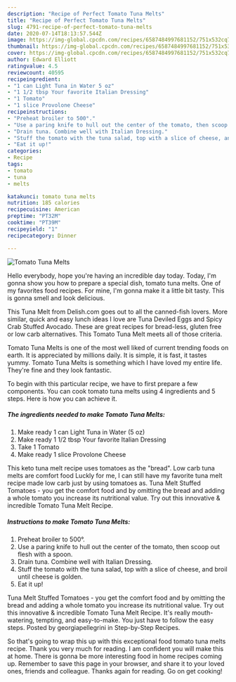 ```yaml
---
description: "Recipe of Perfect Tomato Tuna Melts"
title: "Recipe of Perfect Tomato Tuna Melts"
slug: 4791-recipe-of-perfect-tomato-tuna-melts
date: 2020-07-14T18:13:57.544Z
image: https://img-global.cpcdn.com/recipes/6587484997681152/751x532cq70/tomato-tuna-melts-recipe-main-photo.jpg
thumbnail: https://img-global.cpcdn.com/recipes/6587484997681152/751x532cq70/tomato-tuna-melts-recipe-main-photo.jpg
cover: https://img-global.cpcdn.com/recipes/6587484997681152/751x532cq70/tomato-tuna-melts-recipe-main-photo.jpg
author: Edward Elliott
ratingvalue: 4.5
reviewcount: 40595
recipeingredient:
- "1 can Light Tuna in Water 5 oz"
- "1 1/2 tbsp Your favorite Italian Dressing"
- "1 Tomato"
- "1 slice Provolone Cheese"
recipeinstructions:
- "Preheat broiler to 500°."
- "Use a paring knife to hull out the center of the tomato, then scoop out flesh with a spoon."
- "Drain tuna. Combine well with Italian Dressing."
- "Stuff the tomato with the tuna salad, top with a slice of cheese, and broil until cheese is golden."
- "Eat it up!"
categories:
- Recipe
tags:
- tomato
- tuna
- melts

katakunci: tomato tuna melts 
nutrition: 185 calories
recipecuisine: American
preptime: "PT32M"
cooktime: "PT39M"
recipeyield: "1"
recipecategory: Dinner

---
```



![Tomato Tuna Melts](https://img-global.cpcdn.com/recipes/6587484997681152/751x532cq70/tomato-tuna-melts-recipe-main-photo.jpg)

Hello everybody, hope you're having an incredible day today. Today, I'm gonna show you how to prepare a special dish, tomato tuna melts. One of my favorites food recipes. For mine, I'm gonna make it a little bit tasty. This is gonna smell and look delicious.

This Tuna Melt from Delish.com goes out to all the canned-fish lovers. More similar, quick and easy lunch ideas I love are Tuna Deviled Eggs and Spicy Crab Stuffed Avocado. These are great recipes for bread-less, gluten free or low carb alternatives. This Tomato Tuna Melt meets all of those criteria.

Tomato Tuna Melts is one of the most well liked of current trending foods on earth. It is appreciated by millions daily. It is simple, it is fast, it tastes yummy. Tomato Tuna Melts is something which I have loved my entire life. They're fine and they look fantastic.


To begin with this particular recipe, we have to first prepare a few components. You can cook tomato tuna melts using 4 ingredients and 5 steps. Here is how you can achieve it.

<!--inarticleads1-->

##### The ingredients needed to make Tomato Tuna Melts:

1. Make ready 1 can Light Tuna in Water (5 oz)
1. Make ready 1 1/2 tbsp Your favorite Italian Dressing
1. Take 1 Tomato
1. Make ready 1 slice Provolone Cheese


This keto tuna melt recipe uses tomatoes as the &#34;bread&#34;. Low carb tuna melts are comfort food Luckly for me, I can still have my favorite tuna melt recipe made low carb just by using tomatoes as. Tuna Melt Stuffed Tomatoes - you get the comfort food and by omitting the bread and adding a whole tomato you increase its nutritional value. Try out this innovative &amp; incredible Tomato Tuna Melt Recipe. 

<!--inarticleads2-->

##### Instructions to make Tomato Tuna Melts:

1. Preheat broiler to 500°.
1. Use a paring knife to hull out the center of the tomato, then scoop out flesh with a spoon.
1. Drain tuna. Combine well with Italian Dressing.
1. Stuff the tomato with the tuna salad, top with a slice of cheese, and broil until cheese is golden.
1. Eat it up!


Tuna Melt Stuffed Tomatoes - you get the comfort food and by omitting the bread and adding a whole tomato you increase its nutritional value. Try out this innovative &amp; incredible Tomato Tuna Melt Recipe. It&#39;s really mouth-watering, tempting, and easy-to-make. You just have to follow the easy steps. Posted by georgiapellegrini in Step-by-Step Recipes. 

So that's going to wrap this up with this exceptional food tomato tuna melts recipe. Thank you very much for reading. I am confident you will make this at home. There is gonna be more interesting food in home recipes coming up. Remember to save this page in your browser, and share it to your loved ones, friends and colleague. Thanks again for reading. Go on get cooking!
